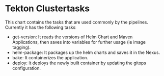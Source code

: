 # Tekton Clustertasks

This chart contains the tasks that are used commonly by the pipelines. Currently it has the following tasks:

- get-version: It reads the versions of Helm Chart and Maven Applications, then saves into variables for further usage (ie image tagging).
- helm-package: It packages up the helm charts and saves it in the Nexus.
- bake: It containerizes the application.
- deploy: It deploys the newly built container by updating the gitops configuration.
